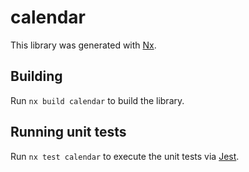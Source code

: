 # calendar

This library was generated with [Nx](https://nx.dev).

## Building

Run `nx build calendar` to build the library.

## Running unit tests

Run `nx test calendar` to execute the unit tests via [Jest](https://jestjs.io).
